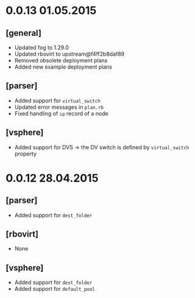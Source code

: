 # 0.0.13 01.05.2015

## [general]
 * Updated fog to 1.29.0
 * Updated rbovirt to upstream@f4ff2b8daf89
 * Removed obsolete deployment plans
 * Added new example deployment plans

## [parser]
 * Added support for `virtual_switch`
 * Updated error messages in `plan.rb`
 * Fixed handling of `ip` record of a node

## [vsphere]
 * Added support for DVS -> the DV switch is defined by `virtual_switch`
   property

# 0.0.12 28.04.2015

## [parser]
 * Added support for `dest_folder`

## [rbovirt]
 * None

## [vsphere]
 * Added support for `dest_folder`
 * Added support for `default_pool`
